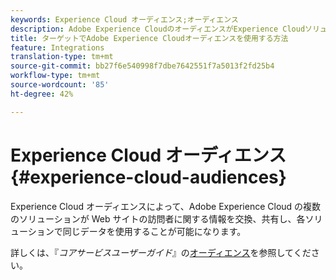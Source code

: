 ```yaml
---
keywords: Experience Cloud オーディエンス;オーディエンス
description: Adobe Experience CloudのオーディエンスがExperience CloudソリューションがWebサイト訪問者に関する情報を他のAdobeソリューションとやり取りし、共有できるようにする方法を説明します。
title: ターゲットでAdobe Experience Cloudオーディエンスを使用する方法
feature: Integrations
translation-type: tm+mt
source-git-commit: bb27f6e540998f7dbe7642551f7a5013f2fd25b4
workflow-type: tm+mt
source-wordcount: '85'
ht-degree: 42%

---
```



# Experience Cloud オーディエンス{#experience-cloud-audiences}

Experience Cloud オーディエンスによって、Adobe Experience Cloud の複数のソリューションが Web サイトの訪問者に関する情報を交換、共有し、各ソリューションで同じデータを使用することが可能になります。

詳しくは、『*コアサービスユーザーガイド*』の[オーディエンス](https://experienceleague.adobe.com/docs/core-services/interface/audiences/audience-library.html)を参照してください。
